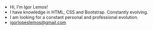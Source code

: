 - Hi, I’m Igor Lemos!
- I have knowledge in HTML, CSS and Bootstrap. Constantly evolving.
- I am looking for a constant personal and professional evolution.
- igorlopeslemos@gmail.com

<!---
igoraraujolemos/igoraraujolemos is a ✨ special ✨ repository because its `README.md` (this file) appears on your GitHub profile.
You can click the Preview link to take a look at your changes.
--->
